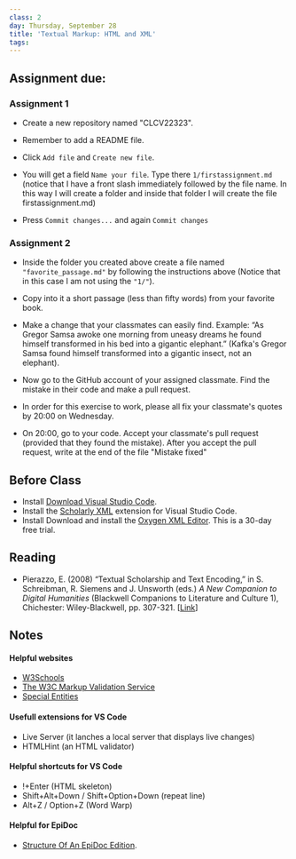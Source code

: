 ```yaml
---
class: 2
day: Thursday, September 28
title: 'Textual Markup: HTML and XML'
tags: 
---
```


## Assignment due: 

### Assignment 1 
- Create a new repository named "CLCV22323".
  
- Remember to add a README file.
  
- Click `Add file` and `Create new file`.
  
- You will get a field `Name your file`. Type there `1/firstassignment.md` (notice that I have a front slash immediately  followed by the file name. In this way I will create a folder and inside that folder I will create the file firstassignment.md)

- Press `Commit changes...` and again `Commit changes`


### Assignment 2 
- Inside the folder you created above create a file named `"favorite_passage.md"` by following the instructions  above (Notice that in this case I am not using the `"1/"`).

- Copy into it a short passage (less than fifty words) from your favorite book.

- Make a change that your classmates can easily find. Example: “As Gregor Samsa awoke one morning from uneasy dreams he found himself transformed in his bed into a gigantic elephant.” (Kafka's Gregor Samsa found himself transformed into a gigantic insect, not an elephant).

- Now go to the GitHub account of your assigned classmate. Find the mistake in their code and make a pull request.

- In order for this exercise to work, please all fix your classmate's quotes by 20:00 on Wednesday.

- On 20:00, go to your code. Accept your classmate's pull request (provided that they found the mistake). After you accept the pull request, write at the end of the file "Mistake fixed"

## Before Class 
- Install [Download Visual Studio Code](https://code.visualstudio.com/download).
- Install the [Scholarly XML](https://marketplace.visualstudio.com/items?itemName=raffazizzi.sxml) extension for Visual Studio Code. 
- Install Download and install the [Oxygen XML Editor](https://www.oxygenxml.com/). This is a 30-day free trial. 

## Reading 
- Pierazzo, E. (2008) “Textual Scholarship and Text Encoding,” in S. Schreibman, R. Siemens and J. Unsworth (eds.) *A New Companion to Digital Humanities* (Blackwell Companions to Literature and Culture 1), Chichester: Wiley-Blackwell, pp. 307-321. [[Link](https://doi.org/10.1002/9781118680605.ch21)] 


## Notes

#### Helpful websites
- [W3Schools](https://www.w3schools.com/tags/default.asp)
- [The W3C Markup Validation Service](https://validator.w3.org/)
- [Special Entities](https://www.htmlhelp.com/reference/html40/entities/special.html)

#### Usefull extensions for VS Code
- Live Server (it lanches a local server that displays live changes)
- HTMLHint (an HTML validator)

#### Helpful shortcuts for VS Code
- !+Enter (HTML skeleton)
- Shift+Alt+Down / Shift+Option+Down (repeat line)
- Alt+Z / Option+Z (Word Warp)

#### Helpful for EpiDoc
- [Structure Of An EpiDoc Edition](https://epidoc.stoa.org/gl/latest/supp-structure.html).





